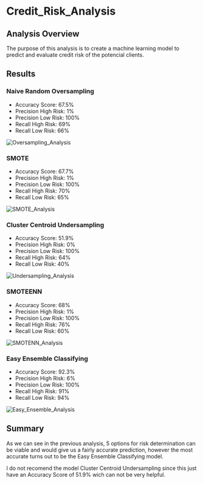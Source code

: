 # Credit_Risk_Analysis
 
## Analysis Overview

The purpose of this analysis is to create a machine learning model to predict and evaluate credit risk of the potencial clients.

## Results

### Naive Random Oversampling

* Accuracy Score: 67.5%
* Precision High Risk: 1%
* Precision Low Risk: 100%
* Recall High Risk: 69%
* Recall Low Risk: 66%

![Oversampling_Analysis](https://user-images.githubusercontent.com/96633294/169722881-99c42f48-06cc-4923-ac66-a118896c2cea.png)


### SMOTE 

* Accuracy Score: 67.7%
* Precision High Risk: 1%
* Precision Low Risk: 100%
* Recall High Risk: 70%
* Recall Low Risk: 65%

![SMOTE_Analysis](https://user-images.githubusercontent.com/96633294/169723113-ec2a2af3-ffe7-456f-88b5-ebf02f348553.png)


### Cluster Centroid Undersampling

* Accuracy Score: 51.9%
* Precision High Risk: 0%
* Precision Low Risk: 100%
* Recall High Risk: 64%
* Recall Low Risk: 40%

![Undersampling_Analysis](https://user-images.githubusercontent.com/96633294/169723333-a8a3584a-9a71-4418-85b7-7a33a16f53f9.png)


### SMOTEENN

* Accuracy Score: 68%
* Precision High Risk: 1%
* Precision Low Risk: 100%
* Recall High Risk: 76%
* Recall Low Risk: 60%

![SMOTENN_Analysis](https://user-images.githubusercontent.com/96633294/169723558-31e36b91-cad2-4042-98bb-e3ee4396b389.png)

### Easy Ensemble Classifying

* Accuracy Score: 92.3%
* Precision High Risk: 6%
* Precision Low Risk: 100%
* Recall High Risk: 91%
* Recall Low Risk: 94%

![Easy_Ensemble_Analysis](https://user-images.githubusercontent.com/96633294/169732049-60de8888-f6cb-40fa-a944-28eb0da1f71c.png)

## Summary

As we can see in the previous analysis, 5 options for risk determination can be viable and would give us a fairly accurate prediction, however the most accurate turns out to be the Easy Ensemble Classifying model.

I do not recomend the model Cluster Centroid Undersampling since this just have an Accuracy Score of 51.9% wich can not be very helpful. 
